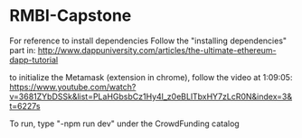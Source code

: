 # RMBI-Capstone
For reference to install dependencies
Follow the "installing dependencies" part in:
http://www.dappuniversity.com/articles/the-ultimate-ethereum-dapp-tutorial

to initialize the Metamask (extension in chrome), follow the video at 1:09:05:
https://www.youtube.com/watch?v=3681ZYbDSSk&list=PLaHGbsbCz1Hy4l_z0eBLlTbxHY7zLcR0N&index=3&t=6227s

To run, type "-npm run dev" under the CrowdFunding catalog


